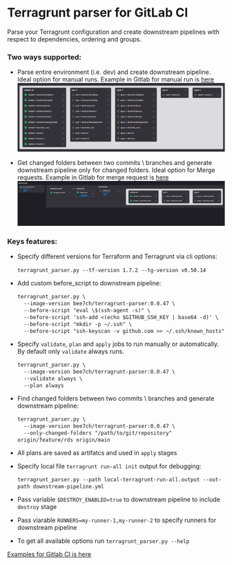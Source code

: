 # Terragrunt parser for GitLab CI
Parse your Terragrunt configuration and create downstream pipelines with respect to dependencies, ordering and groups.

### Two ways supported:
 - Parse entire environment (i.e. dev) and create downstream pipeline. Ideal option for manual runs.
 Example in Gitlab for manual run is [here](https://gitlab.com/bee7ch/terragrunt-parser/-/pipelines/1167681087)
 ![Alt text](images/manual.png)
  
 - Get changed folders between two commits \ branches and generate downstream pipeline only for changed folders. Ideal option for Merge requests. Example in Gitlab for merge request is  [here](https://gitlab.com/bee7ch/terragrunt-parser/-/pipelines/1167684852)
 ![Alt text](images/merge_request.png)

### Keys features:
  - Specify different versions for Terraform and Terragrunt via cli options:
  
     `terragrunt_parser.py --tf-version 1.7.2 --tg-version v0.50.14`
  - Add custom before_script to downstream pipeline:
    
    ```
    terragrunt_parser.py \
      --image-version bee7ch/terragrunt-parser:0.0.47 \
      --before-script "eval \$(ssh-agent -s)" \
      --before-script 'ssh-add <(echo $GITHUB_SSH_KEY | base64 -d)' \
      --before-script "mkdir -p ~/.ssh" \
      --before-script "ssh-keyscan -v github.com >> ~/.ssh/known_hosts"
    ```
  - Specify `validate`, `plan` and `apply` jobs to run manually or automatically. By default only `validate` always runs.

    ```
    terragrunt_parser.py \
      --image-version bee7ch/terragrunt-parser:0.0.47 \
      --validate always \
      --plan always
    ```
  - Find changed folders between two commits \ branches and generate downstream pipeline:
    ```
    terragrunt_parser.py \
      --image-version bee7ch/terragrunt-parser:0.0.47 \
      --only-changed-folders "/path/to/git/repository" origin/feature/rds origin/main
    ```
  - All plans are saved as artifatcs and used in `apply` stages
  - Specify local file `terragrunt run-all init` output for debugging:
    ```
    terragrunt_parser.py --path local-terragrunt-run-all.output --out-path downstream-pipeline.yml
    ```
  - Pass variable `$DESTROY_ENABLED=true` to downstream pipeline to include `destroy` stage
  - Pass viarable `RUNNERS=my-runner-1,my-runner-2` to specify runners for downstream pipeline
  - To get all available options run `terragrunt_parser.py --help`

  [Examples for Gitlab CI is here](https://gitlab.com/bee7ch/terragrunt-parser)